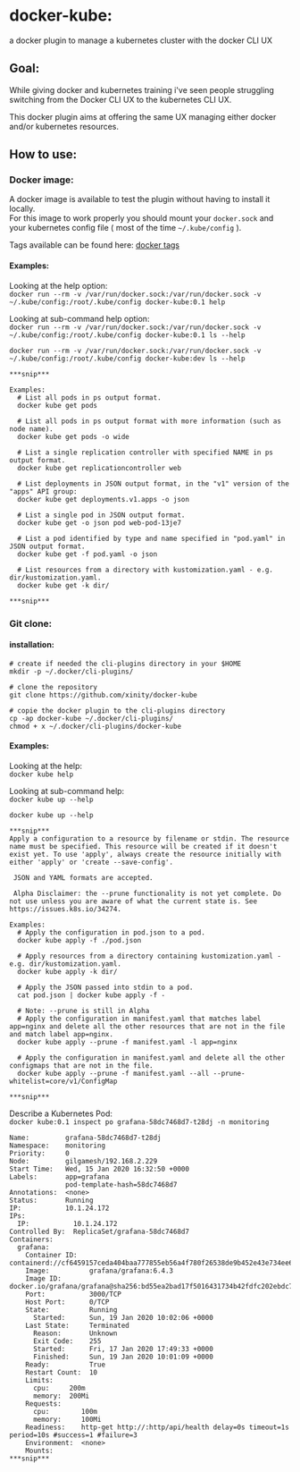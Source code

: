 # docker-kube:
a docker plugin to manage a kubernetes cluster with the docker CLI UX

## Goal:
While giving docker and kubernetes training i've seen people struggling switching from the Docker CLI UX to the kubernetes CLI UX.  

This docker plugin aims at offering the same UX managing either docker and/or kubernetes resources.

## How to use:
### Docker image:
A docker image is available to test the plugin without having to install it locally.  
For this image to work properly you should mount your `docker.sock` and your kubernetes config file ( most of the time  `~/.kube/config` ).  

Tags available can be found here: [docker tags](https://hub.docker.com/repository/docker/rzarouali/docker-kube/tags)

#### Examples: 
Looking at the help option:  
` docker run --rm -v /var/run/docker.sock:/var/run/docker.sock -v ~/.kube/config:/root/.kube/config docker-kube:0.1 help `  

Looking at sub-command help option:  
` docker run --rm -v /var/run/docker.sock:/var/run/docker.sock -v ~/.kube/config:/root/.kube/config docker-kube:0.1 ls --help `  

```
docker run --rm -v /var/run/docker.sock:/var/run/docker.sock -v ~/.kube/config:/root/.kube/config docker-kube:dev ls --help   

***snip***

Examples:
  # List all pods in ps output format.
  docker kube get pods
  
  # List all pods in ps output format with more information (such as node name).
  docker kube get pods -o wide
  
  # List a single replication controller with specified NAME in ps output format.
  docker kube get replicationcontroller web
  
  # List deployments in JSON output format, in the "v1" version of the "apps" API group:
  docker kube get deployments.v1.apps -o json
  
  # List a single pod in JSON output format.
  docker kube get -o json pod web-pod-13je7
  
  # List a pod identified by type and name specified in "pod.yaml" in JSON output format.
  docker kube get -f pod.yaml -o json
  
  # List resources from a directory with kustomization.yaml - e.g. dir/kustomization.yaml.
  docker kube get -k dir/
  
***snip***
```

### Git clone:
#### installation:
``` 
# create if needed the cli-plugins directory in your $HOME
mkdir -p ~/.docker/cli-plugins/

# clone the repository
git clone https://github.com/xinity/docker-kube

# copie the docker plugin to the cli-plugins directory
cp -ap docker-kube ~/.docker/cli-plugins/
chmod + x ~/.docker/cli-plugins/docker-kube
```
#### Examples:
Looking at the help:  
` docker kube help `  

Looking at sub-command help:  
` docker kube up --help `  

```
docker kube up --help   

***snip***
Apply a configuration to a resource by filename or stdin. The resource name must be specified. This resource will be created if it doesn't exist yet. To use 'apply', always create the resource initially with either 'apply' or 'create --save-config'.

 JSON and YAML formats are accepted.

 Alpha Disclaimer: the --prune functionality is not yet complete. Do not use unless you are aware of what the current state is. See https://issues.k8s.io/34274.

Examples:
  # Apply the configuration in pod.json to a pod.
  docker kube apply -f ./pod.json
  
  # Apply resources from a directory containing kustomization.yaml - e.g. dir/kustomization.yaml.
  docker kube apply -k dir/
  
  # Apply the JSON passed into stdin to a pod.
  cat pod.json | docker kube apply -f -
  
  # Note: --prune is still in Alpha
  # Apply the configuration in manifest.yaml that matches label app=nginx and delete all the other resources that are not in the file and match label app=nginx.
  docker kube apply --prune -f manifest.yaml -l app=nginx
  
  # Apply the configuration in manifest.yaml and delete all the other configmaps that are not in the file.
  docker kube apply --prune -f manifest.yaml --all --prune-whitelist=core/v1/ConfigMap

***snip***
```

Describe a Kubernetes Pod:  
` docker kube:0.1 inspect po grafana-58dc7468d7-t28dj -n monitoring  `

```
Name:         grafana-58dc7468d7-t28dj
Namespace:    monitoring
Priority:     0
Node:         gilgamesh/192.168.2.229
Start Time:   Wed, 15 Jan 2020 16:32:50 +0000
Labels:       app=grafana
              pod-template-hash=58dc7468d7
Annotations:  <none>
Status:       Running
IP:           10.1.24.172
IPs:
  IP:           10.1.24.172
Controlled By:  ReplicaSet/grafana-58dc7468d7
Containers:
  grafana:
    Container ID:   containerd://cf6459157ceda404baa777855eb56a4f780f26538de9b452e43e734ee6481f65
    Image:          grafana/grafana:6.4.3
    Image ID:       docker.io/grafana/grafana@sha256:bd55ea2bad17f5016431734b42fdfc202ebdc7d08b6c4ad35ebb03d06efdff69
    Port:           3000/TCP
    Host Port:      0/TCP
    State:          Running
      Started:      Sun, 19 Jan 2020 10:02:06 +0000
    Last State:     Terminated
      Reason:       Unknown
      Exit Code:    255
      Started:      Fri, 17 Jan 2020 17:49:33 +0000
      Finished:     Sun, 19 Jan 2020 10:01:09 +0000
    Ready:          True
    Restart Count:  10
    Limits:
      cpu:     200m
      memory:  200Mi
    Requests:
      cpu:        100m
      memory:     100Mi
    Readiness:    http-get http://:http/api/health delay=0s timeout=1s period=10s #success=1 #failure=3
    Environment:  <none>
    Mounts:
***snip***
```